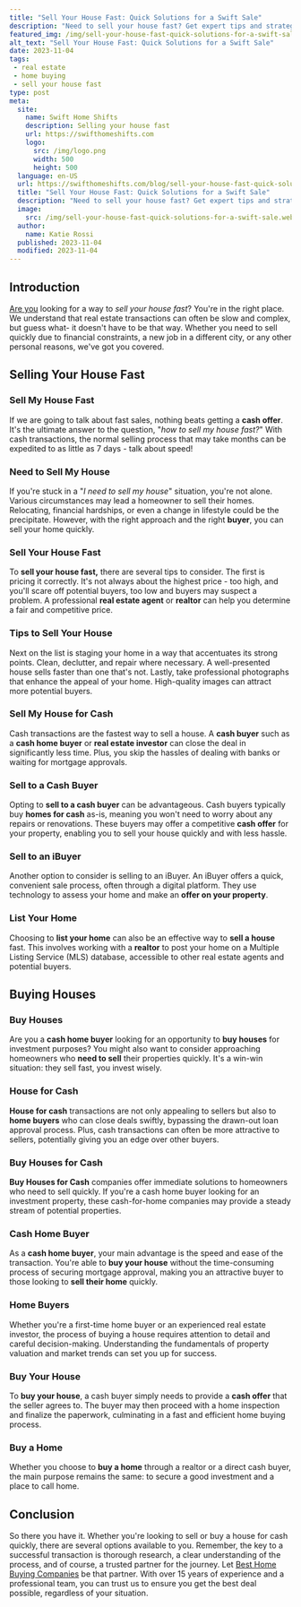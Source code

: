 ```yaml
---
title: "Sell Your House Fast: Quick Solutions for a Swift Sale"
description: "Need to sell your house fast? Get expert tips and strategies for a quick and profitable sale. Discover the secrets to sell your house swiftly today!"
featured_img: /img/sell-your-house-fast-quick-solutions-for-a-swift-sale.webp
alt_text: "Sell Your House Fast: Quick Solutions for a Swift Sale"
date: 2023-11-04
tags:
 - real estate
 - home buying
 - sell your house fast
type: post
meta:
  site:
    name: Swift Home Shifts
    description: Selling your house fast
    url: https://swifthomeshifts.com
    logo:
      src: /img/logo.png
      width: 500
      height: 500
  language: en-US
  url: https://swifthomeshifts.com/blog/sell-your-house-fast-quick-solutions-for-a-swift-sale
  title: "Sell Your House Fast: Quick Solutions for a Swift Sale"
  description: "Need to sell your house fast? Get expert tips and strategies for a quick and profitable sale. Discover the secrets to sell your house swiftly today!"
  image:
    src: /img/sell-your-house-fast-quick-solutions-for-a-swift-sale.webp
  author:
    name: Katie Rossi
  published: 2023-11-04
  modified: 2023-11-04
---
```


## Introduction

[Are   you](https://houselyft.com/blog/urgently-sell-my-house-for-cash-fast-and-hassle-free) looking for a way to _sell your house fast_? You're in the right place. We understand that real estate transactions can often be slow and complex, but guess what- it doesn't have to be that way. Whether you need to sell quickly due to financial constraints, a new job in a different city, or any other personal reasons, we've got you covered. 

## Selling Your House Fast

### Sell My House Fast

If we are going to talk about fast sales, nothing beats getting a **cash offer**. It's the ultimate answer to the question, "_how to sell my house fast?_" With cash transactions, the normal selling process that may take months can be expedited to as little as 7 days - talk about speed!

### Need to Sell My House

If you're stuck in a "_I need to sell my house_" situation, you're not alone. Various circumstances may lead a homeowner to sell their homes. Relocating, financial hardships, or even a change in lifestyle could be the precipitate. However, with the right approach and the right **buyer**, you can sell your home quickly.

### Sell Your House Fast

To **sell your house fast,** there are several tips to consider. The first is pricing it correctly. It's not always about the highest price - too high, and you'll scare off potential buyers, too low and buyers may suspect a problem. A professional **real estate agent** or **realtor** can help you determine a fair and competitive price.

### Tips to Sell Your House

Next on the list is staging your home in a way that accentuates its strong points. Clean, declutter, and repair where necessary. A well-presented house sells faster than one that's not. Lastly, take professional photographs that enhance the appeal of your home. High-quality images can attract more potential buyers. 

### Sell My House for Cash

Cash transactions are the fastest way to sell a house. A **cash buyer** such as a **cash home buyer** or **real estate investor** can close the deal in significantly less time. Plus, you skip the hassles of dealing with banks or waiting for mortgage approvals.

### Sell to a Cash Buyer

Opting to **sell to a cash buyer** can be advantageous. Cash buyers typically buy **homes for cash** as-is, meaning you won't need to worry about any repairs or renovations. These buyers may offer a competitive **cash offer** for your property, enabling you to sell your house quickly and with less hassle.

### Sell to an iBuyer

Another option to consider is selling to an iBuyer. An iBuyer offers a quick, convenient sale process, often through a digital platform. They use technology to assess your home and make an **offer on your property**.

### List Your Home

Choosing to **list your home** can also be an effective way to **sell a house** fast. This involves working with a **realtor** to post your home on a Multiple Listing Service (MLS) database, accessible to other real estate agents and potential buyers. 

## Buying Houses

### Buy Houses

Are you a **cash home buyer** looking for an opportunity to **buy houses** for investment purposes? You might also want to consider approaching homeowners who **need to sell** their properties quickly. It's a win-win situation: they sell fast, you invest wisely.

### House for Cash

**House for cash** transactions are not only appealing to sellers but also to **home buyers** who can close deals swiftly, bypassing the drawn-out loan approval process. Plus, cash transactions can often be more attractive to sellers, potentially giving you an edge over other buyers.

### Buy Houses for Cash

**Buy Houses for Cash** companies offer immediate solutions to homeowners who need to sell quickly. If you're a cash home buyer looking for an investment property, these cash-for-home companies may provide a steady stream of potential properties.

### Cash Home Buyer

As a **cash home buyer**, your main advantage is the speed and ease of the transaction. You're able to **buy your house** without the time-consuming process of securing mortgage approval, making you an attractive buyer to those looking to **sell their home** quickly.

### Home Buyers

Whether you're a first-time home buyer or an experienced real estate investor, the process of buying a house requires attention to detail and careful decision-making. Understanding the fundamentals of property valuation and market trends can set you up for success.

### Buy Your House

To **buy your house**, a cash buyer simply needs to provide a **cash offer** that the seller agrees to. The buyer may then proceed with a home inspection and finalize the paperwork, culminating in a fast and efficient home buying process.

### Buy a Home

Whether you choose to **buy a home** through a realtor or a direct cash buyer, the main purpose remains the same: to secure a good investment and a place to call home.

## Conclusion

So there you have it. Whether you're looking to sell or buy a house for cash quickly, there are several options available to you. Remember, the key to a successful transaction is thorough research, a clear understanding of the process, and of course, a trusted partner for the journey. Let [Best Home Buying Companies](https://besthomebuyingcompanies.com/) be that partner. With over 15 years of experience and a professional team, you can trust us to ensure you get the best deal possible, regardless of your situation.